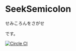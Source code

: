 # SeekSemicolon
せみころんをさがせ

です。

[![Circle CI](https://circleci.com/gh/medi-y-sato/SeekSemicolon-Android/tree/master.svg?style=svg)](https://circleci.com/gh/medi-y-sato/SeekSemicolon-Android/tree/master)
